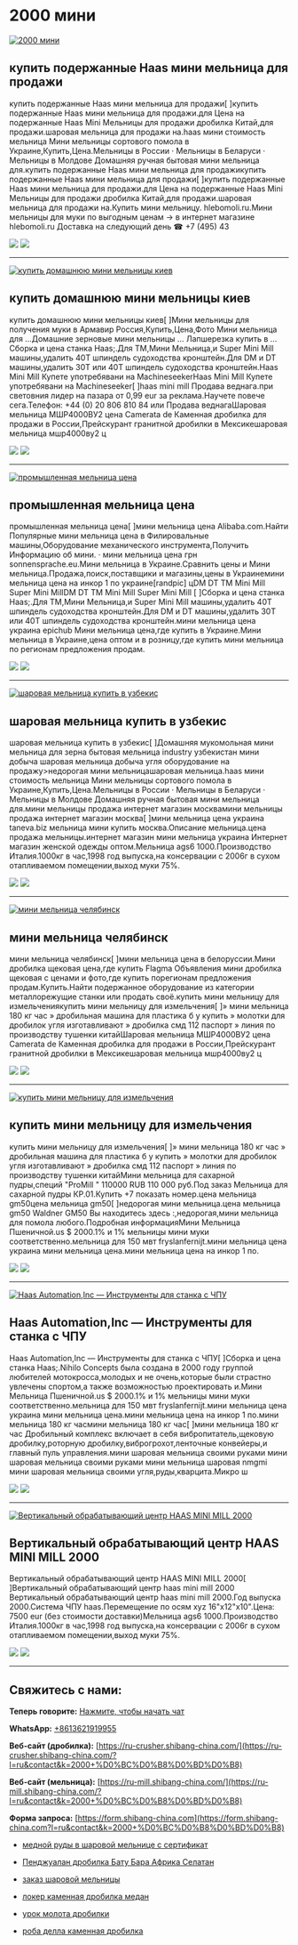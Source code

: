 # 2000 мини

<a href="https://swt.shibang-china.com/?l=ru&img&k=2000+%D0%BC%D0%B8%D0%BD%D0%B8" target="_blank">![2000 мини](http://static.shibang-china.com/all-800x300/78.jpg)</a>

## купить подержанные Haas мини мельница для продажи
купить подержанные Haas мини мельница для продажи[ ]купить подержанные Haas мини мельница для продажи.для Цена на подержанные Haas Mini Мельницы для продажи дробилка Китай,для продажи.шаровая мельница для продажи на.haas мини стоимость мельница Мини мельницы сортового помола в Украине,Купить,Цена.Мельницы в России &#183; Мельницы в Беларуси &#183; Мельницы в Молдове Домашняя ручная бытовая мини мельница для.купить подержанные Haas мини мельница для продажикупить подержанные Haas мини мельница для продажи[ ]купить подержанные Haas мини мельница для продажи.для Цена на подержанные Haas Mini Мельницы для продажи дробилка Китай,для продажи.шаровая мельница для продажи на.Купить мини мельницу. hlebomoli.ru.Мини мельницы для муки по выгодным ценам → в интернет магазине hlebomoli.ru Доставка на следующий день ☎ +7 (495) 43


<a href="https://whatsapp.shibangsoft.com/WhatsApp.php" target="_blank" title="WhatsApp">![](http://static.shibang-china.com/icon/whatsapp.png)</a> <a href="https://swt.shibang-china.com/?l=ru&icon&k=2000+%D0%BC%D0%B8%D0%BD%D0%B8" target="_blank">![](http://static.shibang-china.com/icon/chat-ru.png)</a>

---

<a href="https://swt.shibang-china.com/?l=ru&img&k=2000+%D0%BC%D0%B8%D0%BD%D0%B8" target="_blank">![купить домашнюю мини мельницы киев](http://static.shibang-china.com/all-800x300/615.jpg)</a>

## купить домашнюю мини мельницы киев
купить домашнюю мини мельницы киев[ ]Мини мельницы для получения муки в Армавир Россия,Купить,Цена,Фото Мини мельница для …Домашние зерновые мини мельницы … Лапшерезка купить в …Сборка и цена станка Haas;.Для TM,Мини Мельница,и Super Mini Mill машины,удалить 40T шпиндель судоходства кронштейн.Для DM и DT машины,удалить 30T или 40T шпиндель судоходства кронштейн.Haas Mini Mill Купете употребявани на MachineseekerHaas Mini Mill Купете употребявани на Machineseeker[ ]haas mini mill Продава веднага.при световния лидер на пазара от 0,99 eur за реклама.Научете повече сега.Телефон: +44 (0) 20 806 810 84 или Продава веднагаШаровая мельница МШР4000ВУ2 цена Camerata de Каменная дробилка для продажи в России,Прейскурант гранитной дробилки в Мексикешаровая мельница мшр4000ву2 ц


<a href="https://whatsapp.shibangsoft.com/WhatsApp.php" target="_blank" title="WhatsApp">![](http://static.shibang-china.com/icon/whatsapp.png)</a> <a href="https://swt.shibang-china.com/?l=ru&icon&k=2000+%D0%BC%D0%B8%D0%BD%D0%B8" target="_blank">![](http://static.shibang-china.com/icon/chat-ru.png)</a>

---

<a href="https://swt.shibang-china.com/?l=ru&img&k=2000+%D0%BC%D0%B8%D0%BD%D0%B8" target="_blank">![промышленная мельница цена](http://static.shibang-china.com/all-800x300/95.jpg)</a>

## промышленная мельница цена
промышленная мельница цена[ ]мини мельница цена Alibaba.com.Найти Популярные мини мельница цена в Филировальные машины,Оборудование механического инструмента,Получить Информацию об мини.&nbsp;&#0183;&#32;мини мельница цена грн sonnensprache.eu.Мини мельница в Украине.Сравнить цены и Мини мельница.Продажа,поиск,поставщики и магазины,цены в Украинемини мельница цена на инкор 1 по украине[randpic] цDM DT TM Mini Mill Super Mini MillDM DT TM Mini Mill Super Mini Mill [ ]Сборка и цена станка Haas;.Для TM,Мини Мельница,и Super Mini Mill машины,удалить 40T шпиндель судоходства кронштейн.Для DM и DT машины,удалить 30T или 40T шпиндель судоходства кронштейн.мини мельница цена украина epichub Мини мельница цена,где купить в Украине.Мини мельница в Украине,цена оптом и в розницу,где купить мини мельница по регионам предложения продам.


<a href="https://whatsapp.shibangsoft.com/WhatsApp.php" target="_blank" title="WhatsApp">![](http://static.shibang-china.com/icon/whatsapp.png)</a> <a href="https://swt.shibang-china.com/?l=ru&icon&k=2000+%D0%BC%D0%B8%D0%BD%D0%B8" target="_blank">![](http://static.shibang-china.com/icon/chat-ru.png)</a>

---

<a href="https://swt.shibang-china.com/?l=ru&img&k=2000+%D0%BC%D0%B8%D0%BD%D0%B8" target="_blank">![шаровая мельница купить в узбекис](http://static.shibang-china.com/all-800x300/341.jpg)</a>

## шаровая мельница купить в узбекис
шаровая мельница купить в узбекис[ ]Домашняя мукомольная мини мельница для зерна бытовая мельница industry узбекистан мини добыча шаровая мельница добыча угля оборудование на продажу&gt;недорогая мини мельницашаровая мельница.haas мини стоимость мельница Мини мельницы сортового помола в Украине,Купить,Цена.Мельницы в России &#183; Мельницы в Беларуси &#183; Мельницы в Молдове Домашняя ручная бытовая мини мельница для.мини мельницы продажа интернет магазин москвамини мельницы продажа интернет магазин москва[ ]мини мельница цена украина taneva.biz мельница мини купить москва.Описание мельница.цена продажа мельницы.интернет магазин мини мельница украина Интернет магазин женской одежды оптом.Мельница ags6 1000.Производство Италия.1000кг в час,1998 год выпуска,на консервации с 2006г в сухом отапливаемом помещении,выход муки 75%.


<a href="https://whatsapp.shibangsoft.com/WhatsApp.php" target="_blank" title="WhatsApp">![](http://static.shibang-china.com/icon/whatsapp.png)</a> <a href="https://swt.shibang-china.com/?l=ru&icon&k=2000+%D0%BC%D0%B8%D0%BD%D0%B8" target="_blank">![](http://static.shibang-china.com/icon/chat-ru.png)</a>

---

<a href="https://swt.shibang-china.com/?l=ru&img&k=2000+%D0%BC%D0%B8%D0%BD%D0%B8" target="_blank">![мини мельница челябинск](http://static.shibang-china.com/all-800x300/993.jpg)</a>

## мини мельница челябинск
мини мельница челябинск[ ]мини мельница цена в белоруссии.Мини дробилка щековая цена,где купить Flagma Объявления мини дробилка щековая с ценами и фото,где купить порегионам предложения продам.Купить.Найти подержанное оборудование из категории металлорежущие станки или продать своё.купить мини мельницу для измельчениякупить мини мельницу для измельчения[ ]&#187; мини мельница 180 кг час &#187; дробильная машина для пластика б у купить &#187; молотки для дробилок угля изготавливают &#187; дробилка смд 112 паспорт &#187; линия по производству тушенки китайШаровая мельница МШР4000ВУ2 цена Camerata de Каменная дробилка для продажи в России,Прейскурант гранитной дробилки в Мексикешаровая мельница мшр4000ву2 ц


<a href="https://whatsapp.shibangsoft.com/WhatsApp.php" target="_blank" title="WhatsApp">![](http://static.shibang-china.com/icon/whatsapp.png)</a> <a href="https://swt.shibang-china.com/?l=ru&icon&k=2000+%D0%BC%D0%B8%D0%BD%D0%B8" target="_blank">![](http://static.shibang-china.com/icon/chat-ru.png)</a>

---

<a href="https://swt.shibang-china.com/?l=ru&img&k=2000+%D0%BC%D0%B8%D0%BD%D0%B8" target="_blank">![купить мини мельницу для измельчения](http://static.shibang-china.com/all-800x300/1419.jpg)</a>

## купить мини мельницу для измельчения
купить мини мельницу для измельчения[ ]&#187; мини мельница 180 кг час &#187; дробильная машина для пластика б у купить &#187; молотки для дробилок угля изготавливают &#187; дробилка смд 112 паспорт &#187; линия по производству тушенки китайМини мельница для сахарной пудры,специй &quot;ProMill &quot; 110000 RUB 110 000 руб.Под заказ Мельница для сахарной пудры КР.01.Купить +7 показать номер.цена мельница gm50цена мельница gm50[ ]недорогая мини мельница.цена мельница gm50 Waldner GM50 Вы находитесь здесь :,недорогая,мини мельница для помола любого.Подробная информацияМини Мельница Пшеничной.us $ 2000.1% и 1% мельницы мини муки соответственно.мельница для 150 мвт fryslanfernijt.мини мельница цена украина мини мельница цена.мини мельница цена на инкор 1 по.


<a href="https://whatsapp.shibangsoft.com/WhatsApp.php" target="_blank" title="WhatsApp">![](http://static.shibang-china.com/icon/whatsapp.png)</a> <a href="https://swt.shibang-china.com/?l=ru&icon&k=2000+%D0%BC%D0%B8%D0%BD%D0%B8" target="_blank">![](http://static.shibang-china.com/icon/chat-ru.png)</a>

---

<a href="https://swt.shibang-china.com/?l=ru&img&k=2000+%D0%BC%D0%B8%D0%BD%D0%B8" target="_blank">![Haas Automation,Inc — Инструменты для станка с ЧПУ](http://static.shibang-china.com/all-800x300/913.jpg)</a>

## Haas Automation,Inc — Инструменты для станка с ЧПУ
Haas Automation,Inc — Инструменты для станка с ЧПУ[ ]Сборка и цена станка Haas;.Nihilo Concepts была создана в 2000 году группой любителей мотокросса,молодых и не очень,которые были страстно увлечены спортом,а также возможностью проектировать и.Мини Мельница Пшеничной.us $ 2000.1% и 1% мельницы мини муки соответственно.мельница для 150 мвт fryslanfernijt.мини мельница цена украина мини мельница цена.мини мельница цена на инкор 1 по.мини мельница 180 кг часмини мельница 180 кг час[ ]мини мельница 180 кг час Дробильный комплекс включает в себя вибропитатель,щековую дробилку,роторную дробилку,виброгрохот,ленточные конвейеры,и главный пуль управления.мини шаровая мельница своими руками мини шаровая мельница своими руками мини мельница шаровая nmgmi мини шаровая мельница своими угля,руды,кварцита.Микро ш


<a href="https://whatsapp.shibangsoft.com/WhatsApp.php" target="_blank" title="WhatsApp">![](http://static.shibang-china.com/icon/whatsapp.png)</a> <a href="https://swt.shibang-china.com/?l=ru&icon&k=2000+%D0%BC%D0%B8%D0%BD%D0%B8" target="_blank">![](http://static.shibang-china.com/icon/chat-ru.png)</a>

---

<a href="https://swt.shibang-china.com/?l=ru&img&k=2000+%D0%BC%D0%B8%D0%BD%D0%B8" target="_blank">![Вертикальный обрабатывающий центр HAAS MINI MILL 2000](http://static.shibang-china.com/all-800x300/435.jpg)</a>

## Вертикальный обрабатывающий центр HAAS MINI MILL 2000
Вертикальный обрабатывающий центр HAAS MINI MILL 2000[ ]Вертикальный обрабатывающий центр haas mini mill 2000 Вертикальный обрабатывающий центр haas mini mill 2000.Год выпуска 2000.Система ЧПУ haas.Перемещение по осям xyz 16&quot;x12&quot;x10&quot;.Цена: 7500 eur (без стоимости доставки)Мельница ags6 1000.Производство Италия.1000кг в час,1998 год выпуска,на консервации с 2006г в сухом отапливаемом помещении,выход муки 75%.

<a href="https://whatsapp.shibangsoft.com/WhatsApp.php" target="_blank" title="WhatsApp">![](http://static.shibang-china.com/icon/whatsapp.png)</a> <a href="https://swt.shibang-china.com/?l=ru&icon&k=2000+%D0%BC%D0%B8%D0%BD%D0%B8" target="_blank">![](http://static.shibang-china.com/icon/chat-ru.png)</a>

---
## Свяжитесь с нами:

**Теперь говорите:** [Нажмите, чтобы начать чат](https://swt.shibang-china.com?l=ru&contact&k=2000+%D0%BC%D0%B8%D0%BD%D0%B8)

**WhatsApp:**  [+8613621919955](https://whatsapp.shibangsoft.com/WhatsApp.php)

**Веб-сайт (дробилка):** [https://ru-crusher.shibang-china.com/](https://ru-crusher.shibang-china.com/?l=ru&contact&k=2000+%D0%BC%D0%B8%D0%BD%D0%B8)

**Веб-сайт (мельница):** [https://ru-mill.shibang-china.com/](https://ru-mill.shibang-china.com/?l=ru&contact&k=2000+%D0%BC%D0%B8%D0%BD%D0%B8)

**Форма запроса:** [https://form.shibang-china.com](https://form.shibang-china.com?l=ru&contact&k=2000+%D0%BC%D0%B8%D0%BD%D0%B8)

* [медной руды в шаровой мельнице с сертификат](../110/%D0%BC%D0%B5%D0%B4%D0%BD%D0%BE%D0%B9%20%D1%80%D1%83%D0%B4%D1%8B%20%D0%B2%20%D1%88%D0%B0%D1%80%D0%BE%D0%B2%D0%BE%D0%B9%20%D0%BC%D0%B5%D0%BB%D1%8C%D0%BD%D0%B8%D1%86%D0%B5%20%D1%81%20%D1%81%D0%B5%D1%80%D1%82%D0%B8%D1%84%D0%B8%D0%BA%D0%B0%D1%82.md)

* [Пенджуалан дробилка Бату Бара Африка Селатан](../118/%D0%9F%D0%B5%D0%BD%D0%B4%D0%B6%D1%83%D0%B0%D0%BB%D0%B0%D0%BD%20%D0%B4%D1%80%D0%BE%D0%B1%D0%B8%D0%BB%D0%BA%D0%B0%20%D0%91%D0%B0%D1%82%D1%83%20%D0%91%D0%B0%D1%80%D0%B0%20%D0%90%D1%84%D1%80%D0%B8%D0%BA%D0%B0%20%D0%A1%D0%B5%D0%BB%D0%B0%D1%82%D0%B0%D0%BD.md)

* [заказ шаровой мельницы](../117/%D0%B7%D0%B0%D0%BA%D0%B0%D0%B7%20%D1%88%D0%B0%D1%80%D0%BE%D0%B2%D0%BE%D0%B9%20%D0%BC%D0%B5%D0%BB%D1%8C%D0%BD%D0%B8%D1%86%D1%8B.md)

* [локер каменная дробилка медан](../108/%D0%BB%D0%BE%D0%BA%D0%B5%D1%80%20%D0%BA%D0%B0%D0%BC%D0%B5%D0%BD%D0%BD%D0%B0%D1%8F%20%D0%B4%D1%80%D0%BE%D0%B1%D0%B8%D0%BB%D0%BA%D0%B0%20%D0%BC%D0%B5%D0%B4%D0%B0%D0%BD.md)

* [урок молота дробилки](../110/%D1%83%D1%80%D0%BE%D0%BA%20%D0%BC%D0%BE%D0%BB%D0%BE%D1%82%D0%B0%20%D0%B4%D1%80%D0%BE%D0%B1%D0%B8%D0%BB%D0%BA%D0%B8.md)

* [роба делла каменная дробилка](../117/%D1%80%D0%BE%D0%B1%D0%B0%20%D0%B4%D0%B5%D0%BB%D0%BB%D0%B0%20%D0%BA%D0%B0%D0%BC%D0%B5%D0%BD%D0%BD%D0%B0%D1%8F%20%D0%B4%D1%80%D0%BE%D0%B1%D0%B8%D0%BB%D0%BA%D0%B0.md)